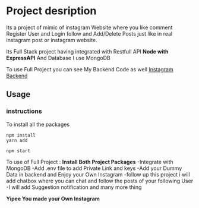 # Project desription
Its a project of mimic of instagram Website where you like comment Register User and Login follow and Add/Delete Posts just like in real instagram post or instagram website.

Its Full Stack project having integrated with Restfull API **Node with ExpressAPI** And Database I use MongoDB

To use Full Project you can see My Backend Code as well [Instagram Backend](https://github.com/mukulkathuria/instagramPost-Backend) 


## Usage

### instructions
To install all the packages

```
npm install
yarn add

npm start
```

To use of Full Project : **Install Both Project Packages**
  -Integrate with MongoDB
  -Add .env file to add Private Link and keys 
  -Add your Dummy Data in backend and Enjoy your Own Instagram
  -follow up this project i will add chatbox where you can chat and follow the posts of your following User 
  -I will add Suggestion notification and many more thing

**Yipee You made your Own Instagram**
